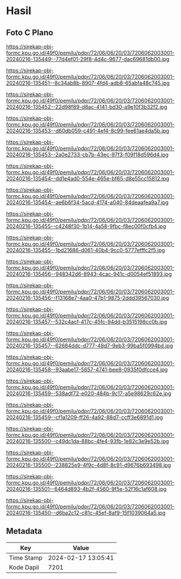 # Hasil

## Foto C Plano

https://sirekap-obj-formc.kpu.go.id/49f0/pemilu/pdpr/72/06/06/20/03/7206062003001-20240216-135449--77d4ef01-29f8-4d4c-9677-dac69681db00.jpg

https://sirekap-obj-formc.kpu.go.id/49f0/pemilu/pdpr/72/06/06/20/03/7206062003001-20240216-135451--8c34ab8b-8907-4fd4-adb8-65abfa48c745.jpg

https://sirekap-obj-formc.kpu.go.id/49f0/pemilu/pdpr/72/06/06/20/03/7206062003001-20240216-135452--22d98f89-d8ac-4141-bd30-a9e10f3b32f2.jpg

https://sirekap-obj-formc.kpu.go.id/49f0/pemilu/pdpr/72/06/06/20/03/7206062003001-20240216-135453--d60db059-c491-4ef4-8c99-fee61ae4da5b.jpg

https://sirekap-obj-formc.kpu.go.id/49f0/pemilu/pdpr/72/06/06/20/03/7206062003001-20240216-135453--2a0e2733-cb7b-43ec-97f3-f09f18d596d4.jpg

https://sirekap-obj-formc.kpu.go.id/49f0/pemilu/pdpr/72/06/06/20/03/7206062003001-20240216-135454--dd1e4ad0-554e-465e-bf65-d8e55cc15812.jpg

https://sirekap-obj-formc.kpu.go.id/49f0/pemilu/pdpr/72/06/06/20/03/7206062003001-20240216-135454--ae6b6f34-5acd-4174-a040-84deaafea9a7.jpg

https://sirekap-obj-formc.kpu.go.id/49f0/pemilu/pdpr/72/06/06/20/03/7206062003001-20240216-135455--c4248f30-1b14-4a58-9fbc-f8ec00f0cfb4.jpg

https://sirekap-obj-formc.kpu.go.id/49f0/pemilu/pdpr/72/06/06/20/03/7206062003001-20240216-135455--1bd21686-d061-40b4-9cc0-5777efffc2f5.jpg

https://sirekap-obj-formc.kpu.go.id/49f0/pemilu/pdpr/72/06/06/20/03/7206062003001-20240216-135456--948342d6-8943-4cac-941c-d0054ef51893.jpg

https://sirekap-obj-formc.kpu.go.id/49f0/pemilu/pdpr/72/06/06/20/03/7206062003001-20240216-135456--f13168e7-4aa0-47b1-9875-2ddd39567030.jpg

https://sirekap-obj-formc.kpu.go.id/49f0/pemilu/pdpr/72/06/06/20/03/7206062003001-20240216-135457--532c4acf-417c-45fc-94dd-b3515198cc0b.jpg

https://sirekap-obj-formc.kpu.go.id/49f0/pemilu/pdpr/72/06/06/20/03/7206062003001-20240216-135457--62684ddc-d777-48d7-9eb3-99ba5f0994bd.jpg

https://sirekap-obj-formc.kpu.go.id/49f0/pemilu/pdpr/72/06/06/20/03/7206062003001-20240216-135458--93aabe17-5657-4741-bee8-0935f0dfcce4.jpg

https://sirekap-obj-formc.kpu.go.id/49f0/pemilu/pdpr/72/06/06/20/03/7206062003001-20240216-135459--538adf72-e020-484b-9c17-a5e98629c62e.jpg

https://sirekap-obj-formc.kpu.go.id/49f0/pemilu/pdpr/72/06/06/20/03/7206062003001-20240216-135459--cf1a1209-ff26-4a92-88d7-ccff3e6891d1.jpg

https://sirekap-obj-formc.kpu.go.id/49f0/pemilu/pdpr/72/06/06/20/03/7206062003001-20240216-135500--c49dc1da-88bc-4fe4-93fb-1e82c3e9e52b.jpg

https://sirekap-obj-formc.kpu.go.id/49f0/pemilu/pdpr/72/06/06/20/03/7206062003001-20240216-135500--238825e9-4f9c-4d8f-8c91-d9676b693498.jpg

https://sirekap-obj-formc.kpu.go.id/49f0/pemilu/pdpr/72/06/06/20/03/7206062003001-20240216-135501--6464d893-4b2f-4560-9f5e-52f16c1af608.jpg

https://sirekap-obj-formc.kpu.go.id/49f0/pemilu/pdpr/72/06/06/20/03/7206062003001-20240216-135450--d6ba2c12-c81c-45ef-8af9-15f1039064a5.jpg


## Metadata

| Key        | Value               |
| ---------- | ------------------- |
| Time Stamp | 2024-02-17 13:05:41 |
| Kode Dapil | 7201                |




